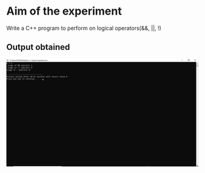 # Aim of the experiment
Write a C++ program to perform on logical operators(&&, ||, !)

## Output obtained

![output](LOout.png)
